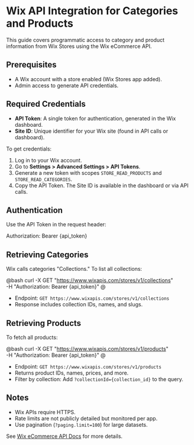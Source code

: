 # Wix API Integration for Categories and Products

This guide covers programmatic access to category and product information from Wix Stores using the Wix eCommerce API.

## Prerequisites
- A Wix account with a store enabled (Wix Stores app added).
- Admin access to generate API credentials.

## Required Credentials
- **API Token**: A single token for authentication, generated in the Wix dashboard.
- **Site ID**: Unique identifier for your Wix site (found in API calls or dashboard).

To get credentials:
1. Log in to your Wix account.
2. Go to **Settings > Advanced Settings > API Tokens**.
3. Generate a new token with scopes `STORE_READ_PRODUCTS` and `STORE_READ_CATEGORIES`.
4. Copy the API Token. The Site ID is available in the dashboard or via API calls.

## Authentication
Use the API Token in the request header:

Authorization: Bearer {api_token}

## Retrieving Categories
Wix calls categories "Collections." To list all collections:

@bash
curl -X GET "https://www.wixapis.com/stores/v1/collections" \
-H "Authorization: Bearer {api_token}"
@

- Endpoint: `GET https://www.wixapis.com/stores/v1/collections`
- Response includes collection IDs, names, and slugs.

## Retrieving Products
To fetch all products:

@bash
curl -X GET "https://www.wixapis.com/stores/v1/products" \
-H "Authorization: Bearer {api_token}"
@

- Endpoint: `GET https://www.wixapis.com/stores/v1/products`
- Returns product IDs, names, prices, and more.
- Filter by collection: Add `?collectionId={collection_id}` to the query.

## Notes
- Wix APIs require HTTPS.
- Rate limits are not publicly detailed but monitored per app.
- Use pagination (`?paging.limit=100`) for large datasets.

See [Wix eCommerce API Docs](https://dev.wix.com/api/rest/wix-stores) for more details.